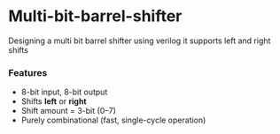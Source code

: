 # Multi-bit-barrel-shifter
Designing a multi bit barrel shifter using verilog
it supports left and right shifts
### Features
- 8-bit input, 8-bit output
- Shifts **left** or **right**
- Shift amount = 3-bit (0–7)
- Purely combinational (fast, single-cycle operation)
